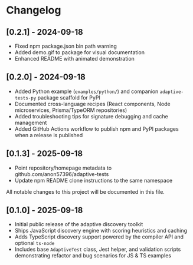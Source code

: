 # Changelog

## [0.2.1] - 2024-09-18

- Fixed npm package.json bin path warning
- Added demo.gif to package for visual documentation
- Enhanced README with animated demonstration

## [0.2.0] - 2024-09-18

- Added Python example (`examples/python/`) and companion `adaptive-tests-py` package scaffold for PyPI
- Documented cross-language recipes (React components, Node microservices, Prisma/TypeORM repositories)
- Added troubleshooting tips for signature debugging and cache management
- Added GitHub Actions workflow to publish npm and PyPI packages when a release is published

## [0.1.3] - 2025-09-18

- Point repository/homepage metadata to github.com/anon57396/adaptive-tests
- Update npm README clone instructions to the same namespace

All notable changes to this project will be documented in this file.

## [0.1.0] - 2025-09-18

- Initial public release of the adaptive discovery toolkit
- Ships JavaScript discovery engine with scoring heuristics and caching
- Adds TypeScript discovery support powered by the compiler API and optional `ts-node`
- Includes base `AdaptiveTest` class, Jest helper, and validation scripts demonstrating refactor and bug scenarios for JS & TS examples
